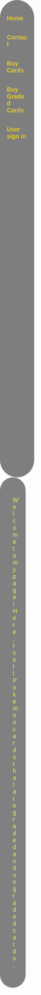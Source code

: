 <!DOCTYPE html>
<html lang="en">
<head>
    <meta charset="UTF-8">
    <meta name="viewport" content="width=device-width, initial-scale=1.0">
    <title>TCG Website</title>
    <style>
        body {
            font-family: Arial, sans-serif;
            margin: 0;
            padding: 0;
            background: url('umbreon-vmax-alt-art-text-borders-removed-ai-upscaled-v0-j11e0czd3ev91.webp') no-repeat center center fixed;
            background-size: cover;
            color: #f5f239;
        }
        .navbar {
            background-color: rgba(0, 0, 0, 0.5);
        width: 80px;
        height: 27vh;
        border-radius: 500px;
        position: left;
        top: 0;
        left: 0;
        overflow: hidden;
        display: flex;
        flex-direction: column;
        list-style-type: none;
        padding: 0;
        justify-content: left;
        margin: 0;
        padding-top: 20px;
        }
        .navbar a {
            float: middle;
            display: block;
            color: #e9cb24;
            text-align: left;
            padding: 14px 16px;
            text-decoration: none;
            font-weight: bold;
        }
        .navbar a:hover {
            background-color: #fc0404;
            color: #e6e332;
        }
        .content {
            padding: 30px;
            background-color: rgba(5, 5, 5, 0.5);
            border-radius: 500px;
            margin-right:500px;
            flex-grow: 1;
        }
        h1 {
            font-family: 'Pokemon Solid', sans-serif;
        }
    </style>
</head>
<body>
    <header class="navbar">
        <nav>
            <a href="#TCG site">Home</a>
            <a href="#Contact">Contact</a>
            <a href="#Buy cards" target="_blank">Buy Cards</a>
            <a href="#Buy graded cards">Buy Graded Cards</a>
            <a href="#User sign in">User sign in</a>
        </nav>
    </header>
    <main class="content">
        <p>Welcome to my page! Here, I sell Pokemon cards that are graded and ungraded cards.</p>
    </main>
</body>
</html>
